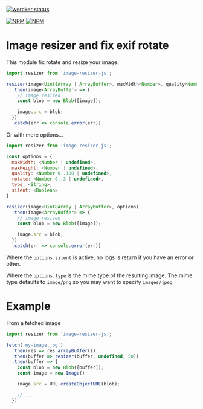 [![wercker status](https://app.wercker.com/status/808b3e008fb779d94fcf557592655213/s/master 'wercker status')](https://app.wercker.com/project/byKey/808b3e008fb779d94fcf557592655213)

[![NPM](https://nodei.co/npm/image-resizer-js.png?downloads=true&downloadRank=true&stars=true)](https://nodei.co/npm/image-resizer-js/)
[![NPM](https://nodei.co/npm-dl/image-resizer-js.png?months=1)](https://nodei.co/npm/image-resizer-js/)

# Image resizer and fix exif rotate

This module fix rotate and resize your image.

```js
import resizer from 'image-resizer-js';

resizer(image<Uint8Array | ArrayBuffer>, maxWidth<Number>, quality<Number 0..100>, rotate<Number 0..3>)
  .then(image<ArrayBuffer> => {
    // image resized
    const blob = new Blob([image]);

    image.src = blob;
  })
  .catch(err => console.error(err))
```

Or with more options...

```js
import resizer from 'image-resizer-js';

const options = {
  maxWidth: <Number | undefined>,
  maxHeight: <Number | undefined>,
  quality: <Number 0..100 | undefined>,
  rotate: <Number 0..3 | undefined>,
  type: <String>,
  silent: <Boolean>
}

resizer(image<Uint8Array | ArrayBuffer>, options)
  .then(image<ArrayBuffer> => {
    // image resized
    const blob = new Blob([image]);

    image.src = blob;
  })
  .catch(err => console.error(err))
```

Where the `options.silent` is active, no logs is return if you have an error or other.

Where the `options.type` is the mime type of the resulting image. The mime type defaults to `image/png` so you
may want to specify `images/jpeg`.

# Example

From a fetched image

```js
import resizer from 'image-resizer-js';

fetch('my-image.jpg')
  .then(res => res.arrayBuffer())
  .then(buffer => resizer(buffer, undefined, 50))
  .then(buffer => {
    const blob = new Blob([buffer]);
    const image = new Image():

    image.src = URL.createObjectURL(blob);

    // ...
  })
```
